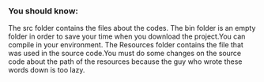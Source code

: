 ### You should know:
The src folder contains the files about the codes.
The bin folder is an empty folder in order to save your time when you download the project.You can compile in your environment.
The Resources folder contains the file that was used in the source code.You must do some changes on the source code about the path of the resources because the guy who wrote these words down is too lazy.